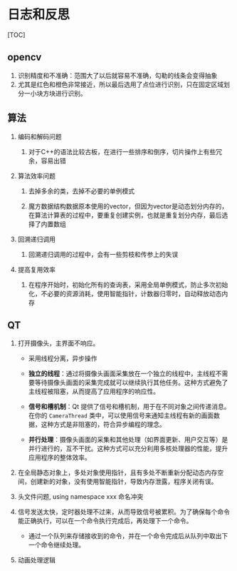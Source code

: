 # 日志和反思

[TOC]

## opencv

1. 识别精度和不准确：范围大了以后就容易不准确，勾勒的线条会变得抽象
2. 尤其是红色和橙色非常接近，所以最后选用了点位进行识别，只在固定区域划分一小块方块进行识别。

## 算法

1. 编码和解码问题
   1. 对于C++的语法比较古板，在进行一些排序和倒序，切片操作上有些冗余，容易出错
2. 算法效率问题

   1. 去掉多余的类，去掉不必要的单例模式

   1. 魔方数据结构数据原本使用的vector，但因为vector是动态划分内存的，在算法计算表的过程中，要重复创建实例，也就是重复划分内存，最后选择了内置数组
3. 回溯递归调用
   1. 回溯递归调用的过程中，会有一些剪枝和传参上的失误
4. 提高复用效率
   1. 在程序开始时，初始化所有的查询表，采用全局单例模式，防止多次初始化，不必要的资源消耗，使用智能指针，计数器归零时，自动释放动态内存


## QT

1. 打开摄像头，主界面不响应。

   - 采用线程分离，异步操作

   - **独立的线程**：通过将摄像头画面采集放在一个独立的线程中，主线程不需要等待摄像头画面的采集完成就可以继续执行其他任务。这种方式避免了主线程被阻塞，从而提高了应用程序的响应性。

   - **信号和槽机制**：Qt 提供了信号和槽机制，用于在不同对象之间传递消息。在你的 `CameraThread` 类中，可以使用信号来通知主线程有新的画面数据，这种方式是非阻塞的，符合异步编程的理念。

   - **并行处理**：摄像头画面的采集和其他处理（如界面更新、用户交互等）是并行进行的，互不干扰。这种方式可以充分利用多核处理器的性能，提升应用程序的整体效率。

2. 在全局静态对象上，多处对象使用指针，且有多处不断重新分配动态内存空间，创建新的对象，没有使用智能指针，导致内存泄露，程序关闭有误。

3. 头文件问题, using namespace xxx 命名冲突

4. 信号发送太快，定时器处理不过来，从而导致信号被累积。为了确保每个命令能正确执行，可以在一个命令执行完成后，再处理下一个命令。

   - 通过一个队列来存储接收到的命令，并在一个命令完成后从队列中取出下一个命令继续处理。

5. 动画处理逻辑